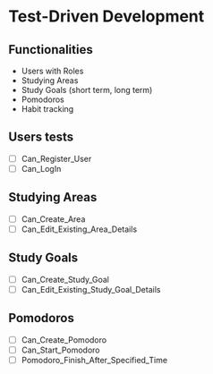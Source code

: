 ﻿# Test-Driven Development

## Functionalities
- Users with Roles
- Studying Areas
- Study Goals (short term, long term)
- Pomodoros
- Habit tracking

## Users tests

- [ ] Can_Register_User
- [ ] Can_LogIn

## Studying Areas

- [ ] Can_Create_Area
- [ ] Can_Edit_Existing_Area_Details

## Study Goals

- [ ] Can_Create_Study_Goal
- [ ] Can_Edit_Existing_Study_Goal_Details

## Pomodoros

- [ ] Can_Create_Pomodoro
- [ ] Can_Start_Pomodoro
- [ ] Pomodoro_Finish_After_Specified_Time
